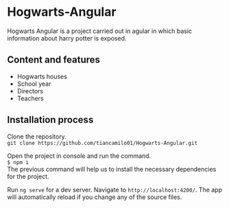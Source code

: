# Hogwarts-Angular

Hogwarts Angular is a project carried out in agular in which basic information about harry potter is exposed.

## Content and features
- Hogwarts houses
- School year
- Directors
- Teachers

## Installation process

Clone the repository.<br>
`git clone https://github.com/tiancamilo01/Hogwarts-Angular.git`


Open the project in console and run the command.<br>
    `$ npm i`
<br>The previous command will help us to install the necessary dependencies for the project.

Run `ng serve` for a dev server. Navigate to `http://localhost:4200/`. The app will automatically reload if you change any of the source files.
